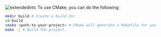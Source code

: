 ![extendedintc](https://github.com/yinani24/Extended-Int-C/assets/93968740/3f7a71fa-fe36-422b-a674-3ebf2699a184)
To use CMake, you can do the following:

```sh
mkdir build # Create a build dir
cd build
cmake <path-to-your-project> # CMake will generate a Makefile for you
make -j # Build the project.
```
